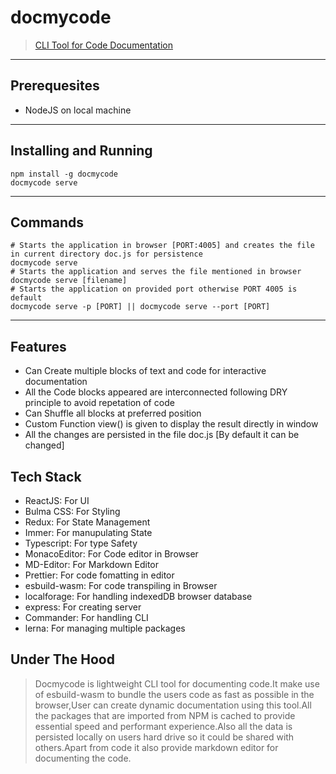 # docmycode
> [CLI Tool for Code Documentation](https://www.npmjs.com/package/docmycode)
---
## Prerequesites
* NodeJS on local machine
---
## Installing and Running
```
npm install -g docmycode
docmycode serve
```
---
## Commands
```
# Starts the application in browser [PORT:4005] and creates the file in current directory doc.js for persistence 
docmycode serve
# Starts the application and serves the file mentioned in browser 
docmycode serve [filename]
# Starts the application on provided port otherwise PORT 4005 is default
docmycode serve -p [PORT] || docmycode serve --port [PORT]
```
---
## Features
* Can Create multiple blocks of text and code for interactive documentation
* All the Code blocks appeared are interconnected following DRY principle to avoid repetation of code
* Can Shuffle all blocks at preferred position
* Custom Function view() is given to display the result directly in window
* All the changes are persisted in the file doc.js [By default it can be changed]

## Tech Stack
* ReactJS: For UI
* Bulma CSS: For Styling
* Redux: For State Management
* Immer: For manupulating State
* Typescript: For type Safety
* MonacoEditor: For Code editor in Browser
* MD-Editor: For Markdown Editor
* Prettier: For code fomatting in editor
* esbuild-wasm: For code transpiling in Browser
* localforage: For handling indexedDB browser database
* express: For creating server
* Commander: For handling CLI
* lerna: For managing multiple packages

## Under The Hood
> Docmycode is lightweight CLI tool for documenting code.It make use of esbuild-wasm to bundle the users code as fast as possible in the browser,User can create dynamic      documentation using this tool.All the packages that are imported from NPM is cached to provide essential speed and performant experience.Also all the data is persisted locally on users hard drive so it could be shared with others.Apart from code it also provide markdown editor for documenting the code.
